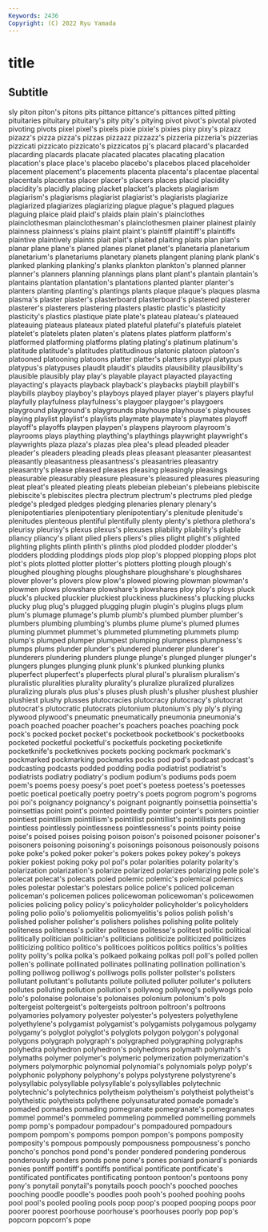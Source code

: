 ```yaml
---
Keywords: 2436
Copyright: (C) 2022 Ryu Yamada
---
```



# title

## Subtitle
sly piton piton's pitons pits pittance pittance's pittances pitted
pitting pituitaries pituitary pituitary's pity pity's pitying pivot pivot's pivotal
pivoted pivoting pivots pixel pixel's pixels pixie pixie's pixies pixy
pixy's pizazz pizazz's pizza pizza's pizzas pizzazz pizzazz's pizzeria pizzeria's
pizzerias pizzicati pizzicato pizzicato's pizzicatos pj's placard placard's placarded placarding
placards placate placated placates placating placation placation's place place's placebo
placebo's placebos placed placeholder placement placement's placements placenta placenta's placentae
placental placentals placentas placer placer's placers places placid placidity placidity's
placidly placing placket placket's plackets plagiarism plagiarism's plagiarisms plagiarist plagiarist's
plagiarists plagiarize plagiarized plagiarizes plagiarizing plague plague's plagued plagues plaguing
plaice plaid plaid's plaids plain plain's plainclothes plainclothesman plainclothesman's plainclothesmen
plainer plainest plainly plainness plainness's plains plaint plaint's plaintiff plaintiff's
plaintiffs plaintive plaintively plaints plait plait's plaited plaiting plaits plan
plan's planar plane plane's planed planes planet planet's planetaria planetarium
planetarium's planetariums planetary planets plangent planing plank plank's planked planking
planking's planks plankton plankton's planned planner planner's planners planning plannings
plans plant plant's plantain plantain's plantains plantation plantation's plantations planted
planter planter's planters planting planting's plantings plants plaque plaque's plaques
plasma plasma's plaster plaster's plasterboard plasterboard's plastered plasterer plasterer's plasterers
plastering plasters plastic plastic's plasticity plasticity's plastics plastique plate plate's
plateau plateau's plateaued plateauing plateaus plateaux plated plateful plateful's platefuls
platelet platelet's platelets platen platen's platens plates platform platform's platformed
platforming platforms plating plating's platinum platinum's platitude platitude's platitudes platitudinous
platonic platoon platoon's platooned platooning platoons platter platter's platters platypi
platypus platypus's platypuses plaudit plaudit's plaudits plausibility plausibility's plausible plausibly
play play's playable playact playacted playacting playacting's playacts playback playback's
playbacks playbill playbill's playbills playboy playboy's playboys played player player's
players playful playfully playfulness playfulness's playgoer playgoer's playgoers playground playground's
playgrounds playhouse playhouse's playhouses playing playlist playlist's playlists playmate playmate's
playmates playoff playoff's playoffs playpen playpen's playpens playroom playroom's playrooms
plays plaything plaything's playthings playwright playwright's playwrights plaza plaza's plazas
plea plea's plead pleaded pleader pleader's pleaders pleading pleads pleas
pleasant pleasanter pleasantest pleasantly pleasantness pleasantness's pleasantries pleasantry pleasantry's please
pleased pleases pleasing pleasingly pleasings pleasurable pleasurably pleasure pleasure's pleasured
pleasures pleasuring pleat pleat's pleated pleating pleats plebeian plebeian's plebeians
plebiscite plebiscite's plebiscites plectra plectrum plectrum's plectrums pled pledge pledge's
pledged pledges pledging plenaries plenary plenary's plenipotentiaries plenipotentiary plenipotentiary's plenitude
plenitude's plenitudes plenteous plentiful plentifully plenty plenty's plethora plethora's pleurisy
pleurisy's plexus plexus's plexuses pliability pliability's pliable pliancy pliancy's pliant
plied pliers pliers's plies plight plight's plighted plighting plights plinth
plinth's plinths plod plodded plodder plodder's plodders plodding ploddings plods
plop plop's plopped plopping plops plot plot's plots plotted plotter
plotter's plotters plotting plough plough's ploughed ploughing ploughs ploughshare ploughshare's
ploughshares plover plover's plovers plow plow's plowed plowing plowman plowman's
plowmen plows plowshare plowshare's plowshares ploy ploy's ploys pluck pluck's
plucked pluckier pluckiest pluckiness pluckiness's plucking plucks plucky plug plug's
plugged plugging plugin plugin's plugins plugs plum plum's plumage plumage's
plumb plumb's plumbed plumber plumber's plumbers plumbing plumbing's plumbs plume
plume's plumed plumes pluming plummet plummet's plummeted plummeting plummets plump
plump's plumped plumper plumpest plumping plumpness plumpness's plumps plums plunder
plunder's plundered plunderer plunderer's plunderers plundering plunders plunge plunge's plunged
plunger plunger's plungers plunges plunging plunk plunk's plunked plunking plunks
pluperfect pluperfect's pluperfects plural plural's pluralism pluralism's pluralistic pluralities plurality
plurality's pluralize pluralized pluralizes pluralizing plurals plus plus's pluses plush
plush's plusher plushest plushier plushiest plushy plusses plutocracies plutocracy plutocracy's
plutocrat plutocrat's plutocratic plutocrats plutonium plutonium's ply ply's plying plywood
plywood's pneumatic pneumatically pneumonia pneumonia's poach poached poacher poacher's poachers
poaches poaching pock pock's pocked pocket pocket's pocketbook pocketbook's pocketbooks
pocketed pocketful pocketful's pocketfuls pocketing pocketknife pocketknife's pocketknives pockets pocking
pockmark pockmark's pockmarked pockmarking pockmarks pocks pod pod's podcast podcast's
podcasting podcasts podded podding podia podiatrist podiatrist's podiatrists podiatry podiatry's
podium podium's podiums pods poem poem's poems poesy poesy's poet
poet's poetess poetess's poetesses poetic poetical poetically poetry poetry's poets
pogrom pogrom's pogroms poi poi's poignancy poignancy's poignant poignantly poinsettia
poinsettia's poinsettias point point's pointed pointedly pointer pointer's pointers pointier
pointiest pointillism pointillism's pointillist pointillist's pointillists pointing pointless pointlessly pointlessness
pointlessness's points pointy poise poise's poised poises poising poison poison's
poisoned poisoner poisoner's poisoners poisoning poisoning's poisonings poisonous poisonously poisons
poke poke's poked poker poker's pokers pokes pokey pokey's pokeys
pokier pokiest poking poky pol pol's polar polarities polarity polarity's
polarization polarization's polarize polarized polarizes polarizing pole pole's polecat polecat's
polecats poled polemic polemic's polemical polemics poles polestar polestar's polestars
police police's policed policeman policeman's policemen polices policewoman policewoman's policewomen
policies policing policy policy's policyholder policyholder's policyholders poling polio polio's
poliomyelitis poliomyelitis's polios polish polish's polished polisher polisher's polishers polishes
polishing polite politely politeness politeness's politer politesse politesse's politest politic
political politically politician politician's politicians politicize politicized politicizes politicizing politico
politico's politicoes politicos politics politics's polities polity polity's polka polka's
polkaed polkaing polkas poll poll's polled pollen pollen's pollinate pollinated
pollinates pollinating pollination pollination's polling polliwog polliwog's polliwogs polls pollster
pollster's pollsters pollutant pollutant's pollutants pollute polluted polluter polluter's polluters
pollutes polluting pollution pollution's pollywog pollywog's pollywogs polo polo's polonaise
polonaise's polonaises polonium polonium's pols poltergeist poltergeist's poltergeists poltroon poltroon's
poltroons polyamories polyamory polyester polyester's polyesters polyethylene polyethylene's polygamist polygamist's
polygamists polygamous polygamy polygamy's polyglot polyglot's polyglots polygon polygon's polygonal
polygons polygraph polygraph's polygraphed polygraphing polygraphs polyhedra polyhedron polyhedron's polyhedrons
polymath polymath's polymaths polymer polymer's polymeric polymerization polymerization's polymers polymorphic
polynomial polynomial's polynomials polyp polyp's polyphonic polyphony polyphony's polyps polystyrene
polystyrene's polysyllabic polysyllable polysyllable's polysyllables polytechnic polytechnic's polytechnics polytheism polytheism's
polytheist polytheist's polytheistic polytheists polythene polyunsaturated pomade pomade's pomaded pomades
pomading pomegranate pomegranate's pomegranates pommel pommel's pommeled pommeling pommelled pommelling
pommels pomp pomp's pompadour pompadour's pompadoured pompadours pompom pompom's pompoms
pompon pompon's pompons pomposity pomposity's pompous pompously pompousness pompousness's poncho
poncho's ponchos pond pond's ponder pondered pondering ponderous ponderously ponders
ponds pone pone's pones poniard poniard's poniards ponies pontiff pontiff's
pontiffs pontifical pontificate pontificate's pontificated pontificates pontificating pontoon pontoon's pontoons
pony pony's ponytail ponytail's ponytails pooch pooch's pooched pooches pooching
poodle poodle's poodles pooh pooh's poohed poohing poohs pool pool's
pooled pooling pools poop poop's pooped pooping poops poor poorer
poorest poorhouse poorhouse's poorhouses poorly pop pop's popcorn popcorn's pope
